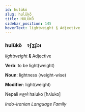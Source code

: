 ```yaml
---
id: hulükö
slug: hulükö
title: HULÜKÖ
sidebar_position: 145
hoverText: lightweight § Adjective
---
```


### hulükö&emsp;<span kind="abugida">ɂʃʓʄɔı</span>

*lightweight* **§** Adjective

**Verb**: to be light(weight)

**Noun**: lightness (weight-wise)

**Modifier**: light(weight)

Nepali हलुको haluko [ɦʌluko]

*Indo-Iranian Language Family*